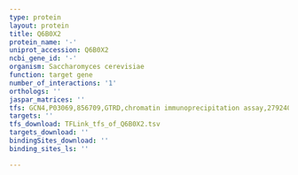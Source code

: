 ```yaml
---
type: protein
layout: protein
title: Q6B0X2
protein_name: '-'
uniprot_accession: Q6B0X2
ncbi_gene_id: '-'
organism: Saccharomyces cerevisiae
function: target gene
number_of_interactions: '1'
orthologs: ''
jaspar_matrices: ''
tfs: GCN4,P03069,856709,GTRD,chromatin immunoprecipitation assay,27924024%5Buid%5D,No
targets: ''
tfs_download: TFLink_tfs_of_Q6B0X2.tsv
targets_download: ''
bindingSites_download: ''
binding_sites_ls: ''

---
```

